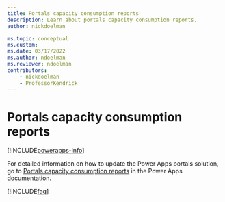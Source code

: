 ```yaml
---
title: Portals capacity consumption reports
description: Learn about portals capacity consumption reports.
author: nickdoelman

ms.topic: conceptual
ms.custom: 
ms.date: 03/17/2022
ms.author: ndoelman
ms.reviewer: ndoelman
contributors:
    - nickdoelman
    - ProfessorKendrick
---
```


# Portals capacity consumption reports


[!INCLUDE[powerapps-info](../includes/cc-powerapps-info.md)]

For detailed information on how to update the Power Apps portals solution, go to [Portals capacity consumption reports](/powerapps/maker/portals/admin/portal-consumption-reports) in the Power Apps documentation.

[!INCLUDE[faq](../includes/cc-faqs.md)]